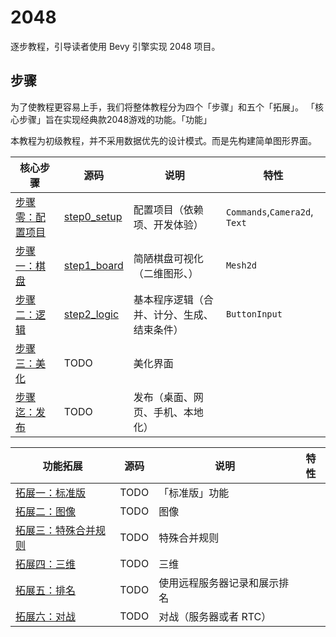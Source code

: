 # 2048

逐步教程，引导读者使用 Bevy 引擎实现 2048 项目。

## 步骤

为了使教程更容易上手，我们将整体教程分为四个「步骤」和五个「拓展」。
「核心步骤」旨在实现经典款2048游戏的功能。「功能」

本教程为初级教程，并不采用数据优先的设计模式。而是先构建简单图形界面。

| 核心步骤                            | 源码                                 | 说明                                       | 特性                          |
| ----------------------------------- | ------------------------------------ | ------------------------------------------ | ----------------------------- |
| [步骤零：配置项目](step0_setup.md)  | [step0_setup](../../../step0_setup/) | 配置项目（依赖项、开发体验）               | `Commands`,`Camera2d`, `Text` |
| [步骤一：棋盘](step1_board.md)      | [step1_board](../../../step1_board/) | 简陋棋盘可视化（二维图形、）               | `Mesh2d`                      |
| [步骤二：逻辑](step2_logic.md)      | [step2_logic](../../../step2_logic/) | 基本程序逻辑（合并、计分、生成、结束条件） | `ButtonInput`                 |
| [步骤三：美化](step3_beautify.md)   | TODO                                 | 美化界面                                   |                               |
| [步骤迄：发布](stepA_distribute.md) | TODO                                 | 发布（桌面、网页、手机、本地化）           |                               |

| 功能拓展                                 | 源码 | 说明                         | 特性 |
| ---------------------------------------- | ---- | ---------------------------- | ---- |
| [拓展一：标准版](./eext1_standard.md)    | TODO | 「标准版」功能               |      |
| [拓展二：图像](./stepX2_image.md)        | TODO | 图像                         |      |
| [拓展三：特殊合并规则](./stepX3_rule.md) | TODO | 特殊合并规则                 |      |
| [拓展四：三维](./stepX4_3d.md)           | TODO | 三维                         |      |
| [拓展五：排名](./stepX5_rank.md)         | TODO | 使用远程服务器记录和展示排名 |      |
| [拓展六：对战](./stepX6_versus.md)       | TODO | 对战（服务器或者 RTC）       |      |
